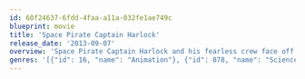 ```yaml
---
id: 60f24637-6fdd-4faa-a11a-032fe1ae749c
blueprint: movie
title: 'Space Pirate Captain Harlock'
release_date: '2013-09-07'
overview: 'Space Pirate Captain Harlock and his fearless crew face off against the space invaders who seek to conquer the planet Earth.'
genres: '[{"id": 16, "name": "Animation"}, {"id": 878, "name": "Science Fiction"}]'
---
```

